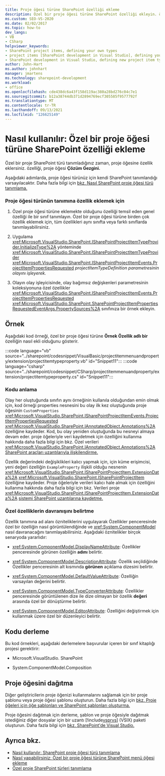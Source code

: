 ```yaml
---
title: Proje öğesi türüne SharePoint özelliği ekleme
description: Özel bir proje öğesi türüne SharePoint özelliği ekleyin. özelliği, Özellikler penceresi öğesi seçili olduğunda Çözüm Gezgini.
ms.custom: SEO-VS-2020
ms.date: 02/02/2017
ms.topic: how-to
dev_langs:
- VB
- CSharp
helpviewer_keywords:
- SharePoint project items, defining your own types
- project items [SharePoint development in Visual Studio], defining your own types
- SharePoint development in Visual Studio, defining new project item types
author: John-Hart
ms.author: johnhart
manager: jmartens
ms.technology: sharepoint-development
ms.workload:
- office
ms.openlocfilehash: cde438dc6a43f158d119ac380a28bd276c04c7e1
ms.sourcegitcommit: b12a38744db371d2894769ecf305585f9577792f
ms.translationtype: MT
ms.contentlocale: tr-TR
ms.lasthandoff: 09/13/2021
ms.locfileid: "126625149"
---
```

# <a name="how-to-add-a-property-to-a-custom-sharepoint-project-item-type"></a>Nasıl kullanılır: Özel bir proje öğesi türüne SharePoint özelliği ekleme
  Özel bir proje SharePoint türü tanımladığınız zaman, proje öğesine özellik eklersiniz. özelliği, proje öğesi **Çözüm Gezgini.** 

 Aşağıdaki adımlarda, proje öğesi türünüz için kendi SharePoint tanımlandığı varsayılacaktır. Daha fazla bilgi için [bkz. Nasıl SharePoint proje öğesi türü tanımlama.](../sharepoint/how-to-define-a-sharepoint-project-item-type.md)

### <a name="to-add-a-property-to-a-definition-of-a-project-item-type"></a>Proje öğesi türünün tanımına özellik eklemek için

1. Özel proje öğesi türüne eklemekte olduğunu özelliği temsil eden genel özelliği ile bir sınıf tanımlayın. Özel bir proje öğesi türüne birden çok özellik eklemek için, tüm özellikleri aynı sınıfta veya farklı sınıflarda tanımlayabilirsiniz.

2. Uygulama <xref:Microsoft.VisualStudio.SharePoint.ISharePointProjectItemTypeProvider.InitializeType%2A> yönteminde <xref:Microsoft.VisualStudio.SharePoint.ISharePointProjectItemTypeProvider> <xref:Microsoft.VisualStudio.SharePoint.ISharePointProjectItemEvents.ProjectItemPropertiesRequested> *projectItemTypeDefinition parametresinin olayını işleyerek.*

3. Olayın olay işleyicisinde, olay bağımsız değişkenleri parametresinin koleksiyonuna özel özellikler <xref:Microsoft.VisualStudio.SharePoint.ISharePointProjectItemEvents.ProjectItemPropertiesRequested> <xref:Microsoft.VisualStudio.SharePoint.SharePointProjectItemPropertiesRequestedEventArgs.PropertySources%2A> sınıfınıza bir örnek ekleyin.

## <a name="example"></a>Örnek
 Aşağıdaki kod örneği, özel bir proje öğesi türüne **Örnek Özellik adlı bir** özelliğin nasıl ekli olduğunu gösterir.

 :::code language="vb" source="../sharepoint/codesnippet/VisualBasic/projectitemmenuandproperty/extension/projectitemtypeproperty.vb" id="Snippet11":::
 :::code language="csharp" source="../sharepoint/codesnippet/CSharp/projectitemmenuandproperty/extension/projectitemtypeproperty.cs" id="Snippet11":::

### <a name="understand-the-code"></a>Kodu anlama
 Olay her oluştuğunda sınıfın aynı örneğinin kullanıla olduğundan emin olmak için, kod örneği properties nesnesini bu olay ilk kez oluştuğunda proje öğesinin `CustomProperties` <xref:Microsoft.VisualStudio.SharePoint.ISharePointProjectItemEvents.ProjectItemPropertiesRequested> <xref:Microsoft.VisualStudio.SharePoint.IAnnotatedObject.Annotations%2A> özelliğine kaydeder. Kod, bu olay yeniden oluştuğunda bu nesneyi almaya devam eder. proje öğeleriyle veri kaydetmek için özelliğini kullanma hakkında daha fazla bilgi için bkz. Özel verileri <xref:Microsoft.VisualStudio.SharePoint.IAnnotatedObject.Annotations%2A> [SharePoint araçları uzantılarıyla ilişkilendirme.](../sharepoint/associating-custom-data-with-sharepoint-tools-extensions.md)

 Özellik değerindeki değişiklikleri kalıcı  yapmak için, için küme erişimcisi, yeni değeri özelliğin `ExampleProperty` ilişkili olduğu nesnenin <xref:Microsoft.VisualStudio.SharePoint.ISharePointProjectItem.ExtensionData%2A> <xref:Microsoft.VisualStudio.SharePoint.ISharePointProjectItem> özelliğine kaydeder. Proje öğeleriyle verileri kalıcı hale almak için özelliğini kullanma hakkında daha fazla bilgi için bkz. Verileri proje <xref:Microsoft.VisualStudio.SharePoint.ISharePointProjectItem.ExtensionData%2A> [sistemi SharePoint uzantılarına kaydetme.](../sharepoint/saving-data-in-extensions-of-the-sharepoint-project-system.md)

### <a name="specify-the-behavior-of-custom-properties"></a>Özel özelliklerin davranışını belirtme
 Özellik tanımına ad alanı özniteliklerini uygulayarak  Özellikler penceresinde özel bir özelliğin nasıl görüntülendiğinde ve <xref:System.ComponentModel> nasıl davranacağını tanımlayabilirsiniz. Aşağıdaki öznitelikler birçok senaryoda yararlıdır:

- <xref:System.ComponentModel.DisplayNameAttribute>: Özellikler penceresinde görünen özelliğin **adını** belirtir.

- <xref:System.ComponentModel.DescriptionAttribute>: Özellik seçildiğinde Özellikler penceresinin alt kısmında **görünen** açıklama dizesini belirtir.

- <xref:System.ComponentModel.DefaultValueAttribute>: Özelliğin varsayılan değerini belirtir.

- <xref:System.ComponentModel.TypeConverterAttribute>: Özellikler penceresinde görüntülenen dize ile dize olmayan bir özellik **değeri** arasında özel bir dönüştürme belirtir.

- <xref:System.ComponentModel.EditorAttribute>: Özelliğini değiştirmek için kullanmak üzere özel bir düzenleyici belirtir.

## <a name="compile-the-code"></a>Kodu derleme
 Bu kod örnekleri, aşağıdaki derlemelere başvurular içeren bir sınıf kitaplığı projesi gerektirir:

- Microsoft.VisualStudio. SharePoint

- System.ComponentModel.Composition

## <a name="deploy-the-project-item"></a>Proje öğesini dağıtma
 Diğer geliştiricilerin proje öğenizi kullanmalarını sağlamak için bir proje şablonu veya proje öğesi şablonu oluşturun. Daha fazla bilgi için [bkz. Proje öğeleri için öğe şablonları ve SharePoint şablonları oluşturma.](../sharepoint/creating-item-templates-and-project-templates-for-sharepoint-project-items.md)

 Proje öğesini dağıtmak için derleme, şablon ve proje öğesiyle dağıtmak istediğiniz diğer dosyalar için bir uzantı [!include[vsprvs](../sharepoint/includes/vsprvs-md.md)] (VSIX) paketi oluşturun. Daha fazla bilgi için [bkz. SharePoint'de Visual Studio.](../sharepoint/deploying-extensions-for-the-sharepoint-tools-in-visual-studio.md)

## <a name="see-also"></a>Ayrıca bkz.
- [Nasıl kullanılır: SharePoint proje öğesi türü tanımlama](../sharepoint/how-to-define-a-sharepoint-project-item-type.md)
- [Nasıl yapabilirsiniz: Özel bir proje öğesi türüne SharePoint menü öğesi ekleme](../sharepoint/how-to-add-a-shortcut-menu-item-to-a-custom-sharepoint-project-item-type.md)
- [Özel proje SharePoint türleri tanımlama](../sharepoint/defining-custom-sharepoint-project-item-types.md)
